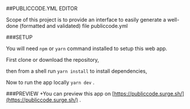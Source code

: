 ##PUBLICCODE.YML EDITOR

Scope of this project is to provide an interface to easily generate a well-done (formatted and validated) file publiccode.yml

###SETUP

You will need `npm` or `yarn` command installed to setup this web app.

First clone or download the repository,

then from a shell run `yarn install` to install dependencies,

Now to run the app locally `yarn dev` .

###PREVIEW
+You can preview this app on [https://publiccode.surge.sh/](https://publiccode.surge.sh/) .
